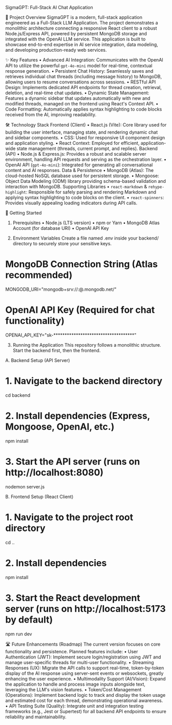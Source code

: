 SigmaGPT: Full-Stack AI Chat Application

🎯 Project Overview
SigmaGPT is a modern, full-stack application engineered as a Full-Stack LLM Application.
The project demonstrates a monolithic architecture connecting a responsive React client to a robust Node.js/Express API, powered by persistent MongoDB storage and integrated with the OpenAI LLM service.
This application is built to showcase end-to-end expertise in AI service integration, data modeling, and developing production-ready web services.

✨ Key Features
•	Advanced AI Integration: Communicates with the OpenAI API to utilize the powerful `gpt-4o-mini` model for real-time, contextual response generation.
•	Persistent Chat History: Seamlessly saves and retrieves individual chat threads (including message history) to MongoDB, allowing users to resume conversations across sessions.
•	RESTful API Design: Implements dedicated API endpoints for thread creation, retrieval, deletion, and real-time chat updates.
•	Dynamic State Management: Features a dynamic sidebar that updates automatically with new and modified threads, managed on the frontend using React's Context API.
•	Code Formatting: Automatically applies syntax highlighting to code blocks received from the AI, improving readability.

🛠️ Technology Stack
Frontend (Client)
•	React.js (Vite): Core library used for building the user interface, managing state, and rendering dynamic chat and sidebar components.
•	CSS: Used for responsive UI component design and application styling.
•	React Context: Employed for efficient, application-wide state management (threads, current prompt, and replies).
Backend (API)
•	Node.js & Express.js: Provides a robust and scalable server environment, handling API requests and serving as the orchestration layer.
•	OpenAI API (`gpt-4o-mini`): Integrated for generating all conversational content and AI responses.
Data & Persistence
•	MongoDB (Atlas): The cloud-hosted NoSQL database used for persistent storage.
•	Mongoose: Object Data Modeling (ODM) library providing schema-based validation and interaction with MongoDB.
Supporting Libraries
•	`react-markdown` & `rehype-highlight`: Responsible for safely parsing and rendering Markdown and applying syntax highlighting to code blocks on the client.
•	`react-spinners`: Provides visually appealing loading indicators during API calls.

🚀 Getting Started
1. Prerequisites
•	Node.js (LTS version)
•	npm or Yarn
•	MongoDB Atlas Account (for database URI)
•	OpenAI API Key

2. Environment Variables
Create a file named .env inside your backend/ directory to securely store your sensitive keys.
# MongoDB Connection String (Atlas recommended)
MONGODB_URI="mongodb+srv://<user>:<password>@<cluster>.mongodb.net/<dbname>"

# OpenAI API Key (Required for chat functionality)
OPENAI_API_KEY="sk-************************************"


3. Running the Application
This repository follows a monolithic structure. Start the backend first, then the frontend.

A. Backend Setup (API Server)
# 1. Navigate to the backend directory
cd backend

# 2. Install dependencies (Express, Mongoose, OpenAI, etc.)
npm install

# 3. Start the API server (runs on http://localhost:8080)
nodemon server.js


B. Frontend Setup (React Client)
# 1. Navigate to the project root directory
cd .. 

# 2. Install dependencies
npm install

# 3. Start the React development server (runs on http://localhost:5173 by default)
npm run dev


🛣️ Future Enhancements (Roadmap)
The current version focuses on core functionality and persistence. Planned features include:
•	User Authentication (JWT): Implement secure login/registration using JWT and manage user-specific threads for multi-user functionality.
•	Streaming Responses (UX): Migrate the API calls to support real-time, token-by-token display of the AI response using server-sent events or websockets, greatly enhancing the user experience.
•	Multimodality Support (AI/Vision): Expand the application to handle and process image inputs alongside text, leveraging the LLM's vision features.
•	Token/Cost Management (Operations): Implement backend logic to track and display the token usage and estimated cost for each thread, demonstrating operational awareness.
•	API Testing Suite (Quality): Integrate unit and integration testing frameworks (e.g., Jest or Supertest) for all backend API endpoints to ensure reliability and maintainability.
